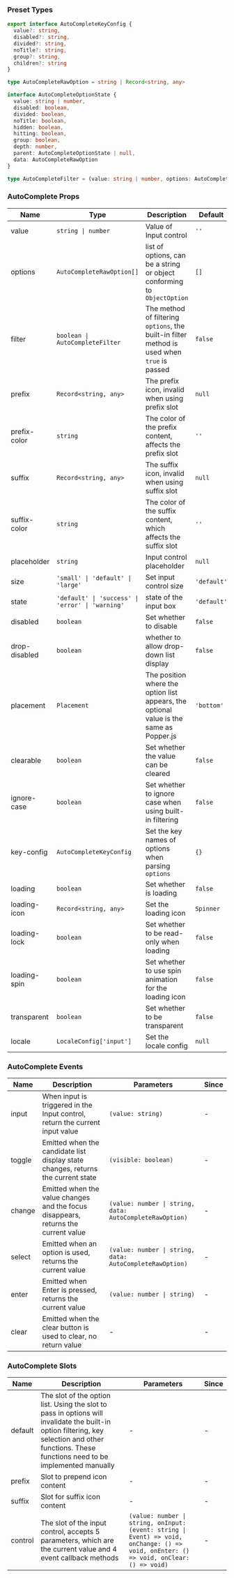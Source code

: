 ### Preset Types

```ts
export interface AutoCompleteKeyConfig {
  value?: string,
  disabled?: string,
  divided?: string,
  noTitle?: string,
  group?: string,
  children?: string
}

type AutoCompleteRawOption = string | Record<string, any>

interface AutoCompleteOptionState {
  value: string | number,
  disabled: boolean,
  divided: boolean,
  noTitle: boolean,
  hidden: boolean,
  hitting: boolean,
  group: boolean,
  depth: number,
  parent: AutoCompleteOptionState | null,
  data: AutoCompleteRawOption
}

type AutoCompleteFilter = (value: string | number, options: AutoCompleteOptionState) => boolean
```

### AutoComplete Props

| Name          | Type                                             | Description                                                                                 | Default     | Since   |
| ------------- | ------------------------------------------------ | ------------------------------------------------------------------------------------------- | ----------- | ------- |
| value         | `string \| number`                               | Value of Input control                                                                      | `''`        | -       |
| options       | `AutoCompleteRawOption[]`                        | list of options, can be a string or object conforming to `ObjectOption`                     | `[]`        | -       |
| filter        | `boolean \| AutoCompleteFilter`                  | The method of filtering `options`, the built-in filter method is used when `true` is passed | `false`     | -       |
| prefix        | `Record<string, any>`                            | The prefix icon, invalid when using prefix slot                                             | `null`      | -       |
| prefix-color  | `string`                                         | The color of the prefix content, affects the prefix slot                                    | `''`        | -       |
| suffix        | `Record<string, any>`                            | The suffix icon, invalid when using suffix slot                                             | `null`      | -       |
| suffix-color  | `string`                                         | The color of the suffix content, which affects the suffix slot                              | `''`        | -       |
| placeholder   | `string`                                         | Input control placeholder                                                                   | `null`      | -       |
| size          | `'small' \| 'default' \| 'large'`                | Set input control size                                                                      | `'default'` | -       |
| state         | `'default' \| 'success' \| 'error' \| 'warning'` | state of the input box                                                                      | `'default'` | -       |
| disabled      | `boolean`                                        | Set whether to disable                                                                      | `false`     | -       |
| drop-disabled | `boolean`                                        | whether to allow drop-down list display                                                     | `false`     | -       |
| placement     | `Placement`                                      | The position where the option list appears, the optional value is the same as Popper.js     | `'bottom'`  | -       |
| clearable     | `boolean`                                        | Set whether the value can be cleared                                                        | `false`     | -       |
| ignore-case   | `boolean`                                        | Set whether to ignore case when using built-in filtering                                    | `false`     | -       |
| key-config    | `AutoCompleteKeyConfig`                          | Set the key names of options when parsing `options`                                         | `{}`        | `2.0.0` |
| loading       | `boolean`                                        | Set whether is loading                                                                      | `false`     | `2.0.0` |
| loading-icon  | `Record<string, any>`                            | Set the loading icon                                                                        | `Spinner`   | `2.0.0` |
| loading-lock  | `boolean`                                        | Set whether to be read-only when loading                                                    | `false`     | `2.0.0` |
| loading-spin  | `boolean`                                        | Set whether to use spin animation for the loading icon                                      | `false`     | `2.0.0` |
| transparent   | `boolean`                                        | Set whether to be transparent                                                               | `false`     | `2.0.2` |
| locale        | `LocaleConfig['input']`                          | Set the locale config                                                                       | `null`      | `2.1.0` |

### AutoComplete Events

| Name   | Description                                                                        | Parameters                                               | Since |
| ------ | ---------------------------------------------------------------------------------- | -------------------------------------------------------- | ----- |
| input  | When input is triggered in the Input control, return the current input value       | `(value: string)`                                        | -     |
| toggle | Emitted when the candidate list display state changes, returns the current state   | `(visible: boolean)`                                     | -     |
| change | Emitted when the value changes and the focus disappears, returns the current value | `(value: number \| string, data: AutoCompleteRawOption)` | -     |
| select | Emitted when an option is used, returns the current value                          | `(value: number \| string, data: AutoCompleteRawOption)` | -     |
| enter  | Emitted when Enter is pressed, returns the current value                           | `(value: number \| string)`                              | -     |
| clear  | Emitted when the clear button is used to clear, no return value                    | -                                                        | -     |

### AutoComplete Slots

| Name    | Description                                                                                                                                                                                      | Parameters                                                                                                                             | Since |
| ------- | ------------------------------------------------------------------------------------------------------------------------------------------------------------------------------------------------ | -------------------------------------------------------------------------------------------------------------------------------------- | ----- |
| default | The slot of the option list. Using the slot to pass in options will invalidate the built-in option filtering, key selection and other functions. These functions need to be implemented manually | -                                                                                                                                      | -     |
| prefix  | Slot to prepend icon content                                                                                                                                                                     | -                                                                                                                                      | -     |
| suffix  | Slot for suffix icon content                                                                                                                                                                     | -                                                                                                                                      | -     |
| control | The slot of the input control, accepts 5 parameters, which are the current value and 4 event callback methods                                                                                    | `(value: number \| string, onInput: (event: string \| Event) => void, onChange: () => void, onEnter: () => void, onClear: () => void)` | -     |
